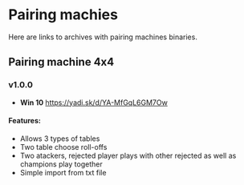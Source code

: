 # Pairing machies
Here are links to archives with pairing machines binaries.

## Pairing machine 4x4

### v1.0.0
 - __Win 10__ https://yadi.sk/d/YA-MfGqL6GM7Ow
#### Features:
 - Allows 3 types of tables  
 - Two table choose roll-offs  
 - Two atackers, rejected player plays with other rejected as well as champions play together
 - Simple import from txt file

